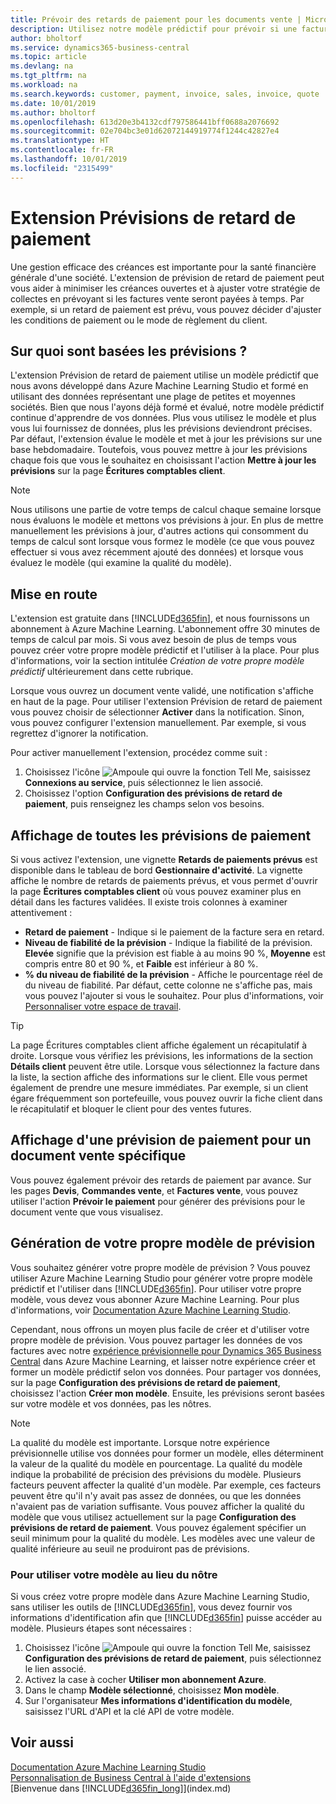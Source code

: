 ```yaml
---
title: Prévoir des retards de paiement pour les documents vente | Microsoft Docs
description: Utilisez notre modèle prédictif pour prévoir si une facture sera payée à temps.
author: bholtorf
ms.service: dynamics365-business-central
ms.topic: article
ms.devlang: na
ms.tgt_pltfrm: na
ms.workload: na
ms.search.keywords: customer, payment, invoice, sales, invoice, quote
ms.date: 10/01/2019
ms.author: bholtorf
ms.openlocfilehash: 613d20e3b4132cdf797586441bff0688a2076692
ms.sourcegitcommit: 02e704bc3e01d62072144919774f1244c42827e4
ms.translationtype: HT
ms.contentlocale: fr-FR
ms.lasthandoff: 10/01/2019
ms.locfileid: "2315499"
---
```

# <a name="the-late-payment-prediction-extension"></a>Extension Prévisions de retard de paiement  
Une gestion efficace des créances est importante pour la santé financière générale d'une société. L'extension de prévision de retard de paiement peut vous aider à minimiser les créances ouvertes et à ajuster votre stratégie de collectes en prévoyant si les factures vente seront payées à temps. Par exemple, si un retard de paiement est prévu, vous pouvez décider d'ajuster les conditions de paiement ou le mode de règlement du client.

## <a name="what-are-predictions-based-on"></a>Sur quoi sont basées les prévisions ?  
L'extension Prévision de retard de paiement utilise un modèle prédictif que nous avons développé dans Azure Machine Learning Studio et formé en utilisant des données représentant une plage de petites et moyennes sociétés. Bien que nous l'ayons déjà formé et évalué, notre modèle prédictif continue d'apprendre de vos données. Plus vous utilisez le modèle et plus vous lui fournissez de données, plus les prévisions deviendront précises. Par défaut, l'extension évalue le modèle et met à jour les prévisions sur une base hebdomadaire. Toutefois, vous pouvez mettre à jour les prévisions chaque fois que vous le souhaitez en choisissant l'action **Mettre à jour les prévisions** sur la page **Écritures comptables client**.  

> [!Note]
> Nous utilisons une partie de votre temps de calcul chaque semaine lorsque nous évaluons le modèle et mettons vos prévisions à jour. En plus de mettre manuellement les prévisions à jour, d'autres actions qui consomment du temps de calcul sont lorsque vous formez le modèle (ce que vous pouvez effectuer si vous avez récemment ajouté des données) et lorsque vous évaluez le modèle (qui examine la qualité du modèle).

## <a name="getting-started"></a>Mise en route
L'extension est gratuite dans [!INCLUDE[d365fin](includes/d365fin_md.md)], et nous fournissons un abonnement à Azure Machine Learning. L'abonnement offre 30 minutes de temps de calcul par mois. Si vous avez besoin de plus de temps vous pouvez créer votre propre modèle prédictif et l'utiliser à la place. Pour plus d'informations, voir la section intitulée _Création de votre propre modèle prédictif_ ultérieurement dans cette rubrique.  

Lorsque vous ouvrez un document vente validé, une notification s'affiche en haut de la page. Pour utiliser l'extension Prévision de retard de paiement vous pouvez choisir de sélectionner **Activer** dans la notification. Sinon, vous pouvez configurer l'extension manuellement. Par exemple, si vous regrettez d'ignorer la notification.  

Pour activer manuellement l'extension, procédez comme suit :

1. Choisissez l'icône ![Ampoule qui ouvre la fonction Tell Me](media/ui-search/search_small.png "Dites-moi ce que vous voulez faire"), saisissez **Connexions au service**, puis sélectionnez le lien associé.  
2. Choisissez l'option **Configuration des prévisions de retard de paiement**, puis renseignez les champs selon vos besoins.

## <a name="viewing-all-payment-predictions"></a>Affichage de toutes les prévisions de paiement
Si vous activez l'extension, une vignette **Retards de paiements prévus** est disponible dans le tableau de bord **Gestionnaire d'activité**. La vignette affiche le nombre de retards de paiements prévus, et vous permet d'ouvrir la page **Écritures comptables client** où vous pouvez examiner plus en détail dans les factures validées. Il existe trois colonnes à examiner attentivement :  

* **Retard de paiement** - Indique si le paiement de la facture sera en retard.
* **Niveau de fiabilité de la prévision** - Indique la fiabilité de la prévision. **Elevée** signifie que la prévision est fiable à au moins 90 %, **Moyenne** est compris entre 80 et 90 %, et **Faible** est inférieur à 80 %.
* **% du niveau de fiabilité de la prévision** - Affiche le pourcentage réel de du niveau de fiabilité. Par défaut, cette colonne ne s'affiche pas, mais vous pouvez l'ajouter si vous le souhaitez. Pour plus d'informations, voir [Personnaliser votre espace de travail](ui-personalization-user.md).

> [!Tip]
> La page Écritures comptables client affiche également un récapitulatif à droite. Lorsque vous vérifiez les prévisions, les informations de la section **Détails client** peuvent être utile. Lorsque vous sélectionnez la facture dans la liste, la section affiche des informations sur le client. Elle vous permet également de prendre une mesure immédiates. Par exemple, si un client égare fréquemment son portefeuille, vous pouvez ouvrir la fiche client dans le récapitulatif et bloquer le client pour des ventes futures.  

## <a name="viewing-a-payment-prediction-for-a-specific-sales-document"></a>Affichage d'une prévision de paiement pour un document vente spécifique
Vous pouvez également prévoir des retards de paiement par avance. Sur les pages **Devis**, **Commandes vente**, et **Factures vente**, vous pouvez utiliser l'action **Prévoir le paiement** pour générer des prévisions pour le document vente que vous visualisez.

<!--## Scheduling Payment Predictions
On the **Late Payment Prediction Setup** page you can schedule updates to payment predictions for a time that is convenient for you. -->

## <a name="building-your-own-predictive-model"></a>Génération de votre propre modèle de prévision
Vous souhaitez générer votre propre modèle de prévision ? Vous pouvez utiliser Azure Machine Learning Studio pour générer votre propre modèle prédictif et l'utiliser dans [!INCLUDE[d365fin](includes/d365fin_md.md)]. Pour utiliser votre propre modèle, vous devez vous abonner Azure Machine Learning. Pour plus d'informations, voir [Documentation Azure Machine Learning Studio](https://go.microsoft.com/fwlink/?linkid=861765).  

Cependant, nous offrons un moyen plus facile de créer et d'utiliser votre propre modèle de prévision. Vous pouvez partager les données de vos factures avec notre [expérience prévisionnelle pour Dynamics 365 Business Central](https://go.microsoft.com/fwlink/?linkid=2086310) dans Azure Machine Learning, et laisser notre expérience créer et former un modèle prédictif selon vos données. Pour partager vos données, sur la page **Configuration des prévisions de retard de paiement**, choisissez l'action **Créer mon modèle**. Ensuite, les prévisions seront basées sur votre modèle et vos données, pas les nôtres.  

> [!Note]
>   La qualité du modèle est importante. Lorsque notre expérience prévisionnelle utilise vos données pour former un modèle, elles déterminent la valeur de la qualité du modèle en pourcentage. La qualité du modèle indique la probabilité de précision des prévisions du modèle. Plusieurs facteurs peuvent affecter la qualité d'un modèle. Par exemple, ces facteurs peuvent être qu'il n'y avait pas assez de données, ou que les données n'avaient pas de variation suffisante. Vous pouvez afficher la qualité du modèle que vous utilisez actuellement sur la page **Configuration des prévisions de retard de paiement**. Vous pouvez également spécifier un seuil minimum pour la qualité du modèle. Les modèles avec une valeur de qualité inférieure au seuil ne produiront pas de prévisions.  

### <a name="to-use-your-model-instead-of-ours"></a>Pour utiliser votre modèle au lieu du nôtre  
Si vous créez votre propre modèle dans Azure Machine Learning Studio, sans utiliser les outils de [!INCLUDE[d365fin](includes/d365fin_md.md)], vous devez fournir vos informations d'identification afin que [!INCLUDE[d365fin](includes/d365fin_md.md)] puisse accéder au modèle. Plusieurs étapes sont nécessaires :

1. Choisissez l'icône ![Ampoule qui ouvre la fonction Tell Me](media/ui-search/search_small.png "Dites-moi ce que vous voulez faire"), saisissez **Configuration des prévisions de retard de paiement**, puis sélectionnez le lien associé.  
2. Activez la case à cocher **Utiliser mon abonnement Azure**.  
3. Dans le champ **Modèle sélectionné**, choisissez **Mon modèle**.  
4. Sur l'organisateur **Mes informations d'identification du modèle**, saisissez l'URL d'API et la clé API de votre modèle.  

## <a name="see-also"></a>Voir aussi  
[Documentation Azure Machine Learning Studio](https://go.microsoft.com/fwlink/?linkid=861765)  
[Personnalisation de Business Central à l'aide d'extensions](ui-extensions.md)  
[Bienvenue dans [!INCLUDE[d365fin_long](includes/d365fin_long_md.md)]](index.md)  
